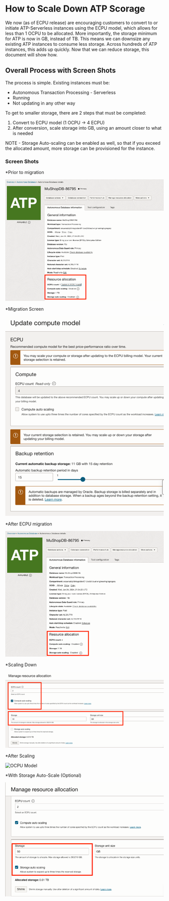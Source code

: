# How to Scale Down ATP Scorage

We now (as of ECPU release) are encouraging customers to convert to or initiate ATP-Serverless instances using the ECPU model, which allows for less than 1 OCPU to be allocated. 
More importantly, the storage minimum for ATP is now in GB, instead of TB.  This means we can downsize any existing ATP instances to consume less storage.  Across hundreds of ATP instances,
this adds up quickly.  Now that we can reduce storage, this document will show how.

## Overall Process with Screen Shots

The process is simple.  Existing instances must be:
* Autonomous Transaction Processing - Serverless
* Running
* Not updating in any other way

To get to smaller storage, there are 2 steps that must be completed:
1) Convert to ECPU model (1 OCPU -> 4 ECPU)
2) After conversion, scale storage into GB, using an amount closer to what is needed

NOTE - Storage Auto-scaling can be enabled as well, so that if you exceed the allocated amount, more storage can be provisioned for the instance.

### Screen Shots

*Prior to migration

![OCPU Model](images/1-ATP-S-OCPU.png)

*Migration Screen

![ECPU Update](images/2-ATP-S-Update.png)

*After ECPU migration

![After ECPU](images/3-ATP-S-After-Update.png)

*Scaling Down

![Scale Down](images/4-ATP-S-Scale-Down.png)

*After Scaling

![OCPU Model](images/5-ATP-S-OCPU.png)

*With Storage Auto-Scale (Optional)

![OCPU Model](images/6-ATP-S-Auto-Scale-Storage.png)

